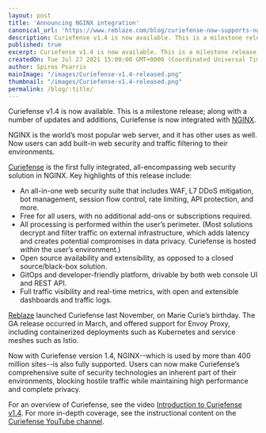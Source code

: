 ```yaml
---
layout: post
title: 'Announcing NGINX integration'
canonical_url: 'https://www.reblaze.com/blog/curiefense-now-supports-nginx/'
description: Curiefense v1.4 is now available. This is a milestone release; along with a number of updates and additions, Curiefense is now integrated with NGINX.
published: true
excerpt: Curiefense v1.4 is now available. This is a milestone release; along with a number of updates and additions, Curiefense is now integrated with NGINX.
createdOn: Tue Jul 27 2021 15:00:00 GMT+0000 (Coordinated Universal Time)
author: Spiros Psarris
mainImage: "/images/Curiefense-v1.4-released.png"
thumbnail: "/images/Curiefense-v1.4-released.png"
permalink: /blog/:title/
---
```

Curiefense v1.4 is now available. This is a milestone release; along with a number of updates and additions, Curiefense is now integrated with [NGINX][1].

NGINX is the world’s most popular web server, and it has other uses as well. Now users can add built-in web security and traffic filtering to their environments.

[Curiefense][2] is the first fully integrated, all-encompassing web security solution in NGINX. Key highlights of this release include:
* An all-in-one web security suite that includes WAF, L7 DDoS mitigation, bot management, session flow control, rate limiting, API protection, and more.
* Free for all users, with no additional add-ons or subscriptions required.
* All processing is performed within the user’s perimeter. (Most solutions decrypt and filter traffic on external infrastructure, which adds latency and creates potential compromises in data privacy. Curiefense is hosted *within* the user’s environment.)
* Open source availability and extensibility, as opposed to a closed source/black-box solution.
* GitOps and developer-friendly platform, drivable by both web console UI and REST API. 
* Full traffic visibility and real-time metrics, with open and extensible dashboards and traffic logs.

[Reblaze][3] launched Curiefense last November, on Marie Curie’s birthday. The GA release occurred in March, and offered support for Envoy Proxy, including containerized deployments such as Kubernetes and service meshes such as Istio.

Now with Curiefense version 1.4, NGINX--which is used by more than 400 million sites--is also fully supported. Users can now make Curiefense’s comprehensive suite of security technologies an inherent part of their environments, blocking hostile traffic while maintaining high performance and complete privacy.

For an overview of Curiefense, see the video [Introduction to Curiefense v1.4][4]. For more in-depth coverage, see the instructional content on the [Curiefense YouTube channel][5]. 


[1]:	https://nginx.org/en/
[2]:	https://www.curiefense.io/
[3]:	https://www.reblaze.com/
[4]:	https://youtu.be/DcQPEu76YkI
[5]:	https://www.youtube.com/channel/UCG_XSaj_YX_26nD3Hvm_6OA


